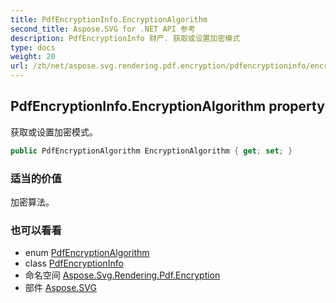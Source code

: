 ```yaml
---
title: PdfEncryptionInfo.EncryptionAlgorithm
second_title: Aspose.SVG for .NET API 参考
description: PdfEncryptionInfo 财产. 获取或设置加密模式
type: docs
weight: 20
url: /zh/net/aspose.svg.rendering.pdf.encryption/pdfencryptioninfo/encryptionalgorithm/
---
```

## PdfEncryptionInfo.EncryptionAlgorithm property

获取或设置加密模式。

```csharp
public PdfEncryptionAlgorithm EncryptionAlgorithm { get; set; }
```

### 适当的价值

加密算法。

### 也可以看看

* enum [PdfEncryptionAlgorithm](../../pdfencryptionalgorithm/)
* class [PdfEncryptionInfo](../)
* 命名空间 [Aspose.Svg.Rendering.Pdf.Encryption](../../pdfencryptioninfo/)
* 部件 [Aspose.SVG](../../../)


